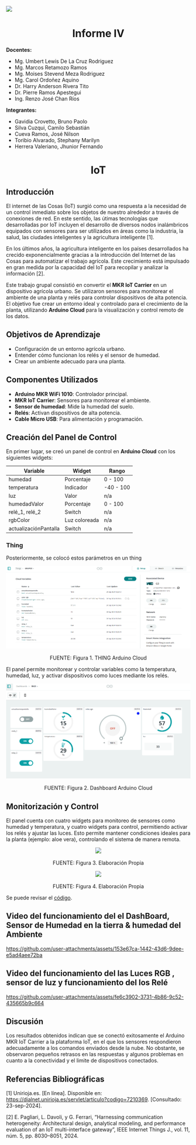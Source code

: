 <p align="left">
  <img src="https://seeklogo.com/images/U/u-cayetano-heredia-logo-CA435ADF8C-seeklogo.com.png" width="200">
  <h1 align="center">Informe IV</h1>
</p>
 
<strong>Docentes:</strong>
- Mg. Umbert Lewis De La Cruz Rodriguez 
- Mg. Marcos Retamozo Ramos
- Mg. Moises Stevend Meza Rodriguez
- Mg. Carol Ordoñez Aquino
- Dr. Harry Anderson Rivera Tito  
- Dr. Pierre Ramos Apestegui 
- Ing. Renzo José Chan Ríos

<strong>Integrantes:</strong>
- Gavidia Crovetto, Bruno Paolo
- Silva Cuzqui, Camilo Sebastián
- Cueva Ramos, José Nilson
- Toribio Alvarado, Stephany Marilyn
- Herrera Valeriano, Jhunior Fernando 

<p align="left">
  <h1 align="center">IoT</h1>
</p>

## Introducción
El internet de las Cosas (IoT) surgió como una respuesta a la necesidad de un control inmediato sobre los objetos de nuestro alrededor a través de conexiones de red. En este sentido, las útimas tecnologías que desarrolladas por IoT incluyen el desarrollo de diversos nodos inalámbricos equipados con sensores para ser utilizados en áreas como la industria, la salud, las ciudades inteligentes y la agricultura inteligente [1].

En los últimos años, la agricultura inteligente en los países desarrollados ha crecido exponencialmente gracias a la introducción del Internet de las Cosas para automatizar el trabajo agrícola. Este crecimiento está impulsado en gran medida por la capacidad del IoT para recopilar y analizar la información [2].

Este trabajo grupal consistió en convertir el **MKR IoT Carrier** en un dispositivo agrícola urbano. Se utilizaron sensores para monitorear el ambiente de una planta y relés para controlar dispositivos de alta potencia. El objetivo fue crear un entorno ideal y controlado para el crecimiento de la planta, utilizando **Arduino Cloud** para la visualización y control remoto de los datos.

## Objetivos de Aprendizaje
- Configuración de un entorno agrícola urbano.
- Entender cómo funcionan los relés y el sensor de humedad.
- Crear un ambiente adecuado para una planta.

## Componentes Utilizados
- **Arduino MKR WiFi 1010**: Controlador principal.
- **MKR IoT Carrier**: Sensores para monitorear el ambiente.
- **Sensor de humedad**: Mide la humedad del suelo.
- **Relés**: Activan dispositivos de alta potencia.
- **Cable Micro USB**: Para alimentación y programación.

## Creación del Panel de Control
En primer lugar, se creó un panel de control en **Arduino Cloud** con los siguientes widgets:

| Variable             | Widget         | Rango       |
|----------------------|----------------|-------------|
| humedad              | Porcentaje     | 0 - 100     |
| temperatura          | Indicador      | -40 - 100   |
| luz                  | Valor          | n/a         |
| humedadValor         | Porcentaje     | 0 - 100     |
| relé_1, relé_2       | Switch         | n/a         |
| rgbColor             | Luz coloreada  | n/a         |
| actualizaciónPantalla| Switch         | n/a         |

### Thing
Posteriormente, se colocó estos parámetros en un thing

![thing](thing.png)
<p align="center" class="note text-center note-white">FUENTE: Figura 1. THING Arduino Cloud</p>

El panel permite monitorear y controlar variables como la temperatura, humedad, luz, y activar dispositivos como luces mediante los relés.

![alt text](Dashboard.png)
<p align="center" class="note text-center note-white">FUENTE: Figura 2. Dashboard Arduino Cloud</p>

## Monitorización y Control
El panel cuenta con cuatro widgets para monitoreo de sensores como humedad y temperatura, y cuatro widgets para control, permitiendo activar los relés y ajustar las luces. Esto permite mantener condiciones ideales para la planta (ejemplo: aloe vera), controlando el sistema de manera remota.

<p align="center">

<img src="https://github.com/user-attachments/assets/710ac2b2-4ff8-40fd-a07d-abd7fd7cbec5">

</p>
<p align="center" class="note text-center note-white">FUENTE: Figura 3. Elaboración Propia</p>

<p align="center">
<img src="https://github.com/user-attachments/assets/a28bcead-007e-4a9a-a611-152db9f82020">

</p>
<p align="center" class="note text-center note-white">FUENTE: Figura 4. Elaboración Propia</p>

Se puede revisar el [código](https://github.com/stephany-toribio/ProyectosDeIngenieria1/blob/main/Laboratorios/Lab4/Sketch.c).

## Video del funcionamiento del el DashBoard, Sensor de Humedad en la tierra & humedad del Ambiente
https://github.com/user-attachments/assets/153e67ca-1442-43d6-9dee-e5ad4aee72ba

## Video del funcionamiento del las Luces RGB , sensor de luz y funcionamiento del los Relé
https://github.com/user-attachments/assets/fe6c3902-3731-4b86-9c52-435665b9c664

## Discusión
Los resultados obtenidos indican que se conectó exitosamente el Arduino MKR IoT Carrier a la plataforma IoT, en el que los sensores respondieron adecuadamente a los comandos enviados desde la nube. No obstante, se observaron pequeños retrasos en las respuestas y algunos problemas en cuanto a la conectividad y el limite de dispositivos conectados.

## Referencias Bibliográficas

[1] Unirioja.es. [En línea]. Disponible en: https://dialnet.unirioja.es/servlet/articulo?codigo=7210369. [Consultado: 23-sep-2024].

[2] E. Pagliari, L. Davoli, y G. Ferrari, “Harnessing communication heterogeneity: Architectural design, analytical modeling, and performance evaluation of an IoT multi-interface gateway”, IEEE Internet Things J., vol. 11, núm. 5, pp. 8030–8051, 2024. 
